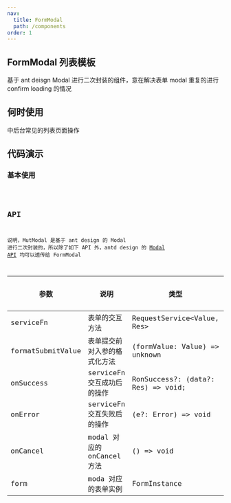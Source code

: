 ```yaml
---
nav:
  title: FormModal
  path: /components
order: 1
---
```


## FormModal 列表模板

基于 ant deisgn Modal 进行二次封装的组件，意在解决表单 modal 重复的进行 confirm loading 的情况

## 何时使用

中后台常见的列表页面操作

## 代码演示

### 基本使用

<code src="../demos/FormModalDemo1.tsx"  title="简单的使用,展示可能会报错，请直接copy代码在您的项目中食用">

## API

说明，MutModal 是基于 ant design 的 Modal 进行二次封装的，所以除了如下 API 外，antd design 的 [Modal API](https://ant-design.gitee.io/components/modal-cn/#API) 均可以透传给 FormModal

| 参数              | 说明                         | 类型                               | 默认值 |
| ----------------- | ---------------------------- | ---------------------------------- | ------ |
| serviceFn         | 表单的交互方法               | RequestService<Value, Res>         | -      |
| formatSubmitValue | 表单提交前对入参的格式化方法 | (formValue: Value) => unknown      | -      |
| onSuccess         | serviceFn 交互成功后的操作   | RonSuccess?: (data?: Res) => void; | -      |
| onError           | serviceFn 交互失败后的操作   | (e?: Error) => void                | -      |
| onCancel          | modal 对应的 onCancel 方法   | () => void                         | -      |
| form              | moda 对应的表单实例          | FormInstance                       | -      |

